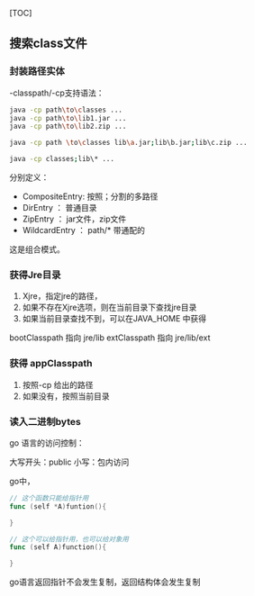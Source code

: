 [TOC]

## 搜索class文件


### 封装路径实体

-classpath/-cp支持语法：


```bash {.line-numbers}
java -cp path\to\classes ...
java -cp path\to\lib1.jar ...
java -cp path\to\lib2.zip ...

java -cp path \to\classes lib\a.jar;lib\b.jar;lib\c.zip ...

java -cp classes;lib\* ...

```

分别定义：


+ CompositeEntry: 按照；分割的多路径
+ DirEntry  ： 普通目录
+ ZipEntry  ： jar文件，zip文件
+ WildcardEntry ： path/* 带通配的


这是组合模式。


### 获得Jre目录

1. Xjre，指定jre的路径，
2. 如果不存在Xjre选项，则在当前目录下查找jre目录
3. 如果当前目录查找不到，可以在JAVA_HOME 中获得 


bootClasspath 指向 jre/lib
extClasspath 指向 jre/lib/ext


### 获得 appClasspath
1. 按照-cp 给出的路径
2. 如果没有，按照当前目录




### 读入二进制bytes




go 语言的访问控制：


大写开头：public
小写：包内访问



go中，

```go
// 这个函数只能给指针用
func (self *A)funtion(){

}

// 这个可以给指针用，也可以给对象用
func (self A)function(){

}

```

go语言返回指针不会发生复制，返回结构体会发生复制

